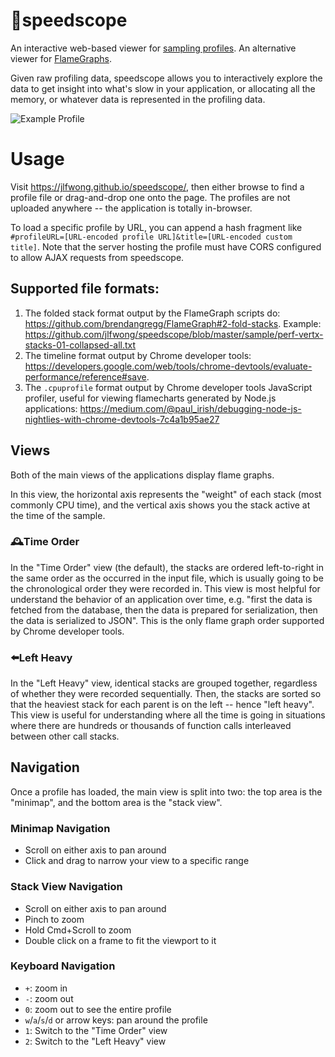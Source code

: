 # 🔬speedscope
An interactive web-based viewer for [sampling profiles][0]. An alternative viewer for [FlameGraphs][1].

Given raw profiling data, speedscope allows you to interactively explore the data to get insight into what's slow in your application, or allocating all the memory, or whatever data is represented in the profiling data.

![Example Profile](https://i.imgur.com/bPPI0mz.png)

[0]: https://en.wikipedia.org/wiki/Profiling_(computer_programming)#Statistical_profilers
[1]: https://github.com/brendangregg/FlameGraph

# Usage
Visit https://jlfwong.github.io/speedscope/, then either browse to find a profile file or drag-and-drop one onto the page. The profiles are not uploaded anywhere -- the application is totally in-browser.

To load a specific profile by URL, you can append a hash fragment like `#profileURL=[URL-encoded profile URL]&title=[URL-encoded custom title]`. Note that the server hosting the profile must have CORS configured to allow AJAX requests from speedscope.

## Supported file formats:
1. The folded stack format output by the FlameGraph scripts do: https://github.com/brendangregg/FlameGraph#2-fold-stacks. Example: https://github.com/jlfwong/speedscope/blob/master/sample/perf-vertx-stacks-01-collapsed-all.txt
2. The timeline format output by Chrome developer tools: https://developers.google.com/web/tools/chrome-devtools/evaluate-performance/reference#save.
3. The `.cpuprofile` format output by Chrome developer tools JavaScript profiler, useful for viewing flamecharts generated by Node.js applications: https://medium.com/@paul_irish/debugging-node-js-nightlies-with-chrome-devtools-7c4a1b95ae27

## Views

Both of the main views of the applications display flame graphs.

In this view, the horizontal axis represents the "weight" of each stack (most commonly CPU time), and the vertical axis shows you the stack active at the time of the sample.

### 🕰Time Order

In the "Time Order" view (the default), the stacks are ordered left-to-right in the same order as the occurred in the input file, which is usually going to be the chronological order they were recorded in. This view is most helpful for understand the behavior of an application over time, e.g. "first the data is fetched from the database, then the data is prepared for serialization, then the data is serialized to JSON". This is the only flame graph order supported by Chrome developer tools.

### ⬅️Left Heavy

In the "Left Heavy" view, identical stacks are grouped together, regardless of whether they were recorded sequentially. Then, the stacks are sorted so that the heaviest stack for each parent is on the left -- hence "left heavy". This view is useful for understanding where all the time is going in situations where there are hundreds or thousands of function calls interleaved between other call stacks.

## Navigation

Once a profile has loaded, the main view is split into two: the top area is the "minimap", and the bottom area is the "stack view".

### Minimap Navigation
- Scroll on either axis to pan around
- Click and drag to narrow your view to a specific range

### Stack View Navigation
- Scroll on either axis to pan around
- Pinch to zoom
- Hold Cmd+Scroll to zoom
- Double click on a frame to fit the viewport to it

### Keyboard Navigation
- `+`: zoom in
- `-`: zoom out
- `0`: zoom out to see the entire profile
- `w`/`a`/`s`/`d` or arrow keys: pan around the profile
- `1`: Switch to the "Time Order" view
- `2`: Switch to the "Left Heavy" view
